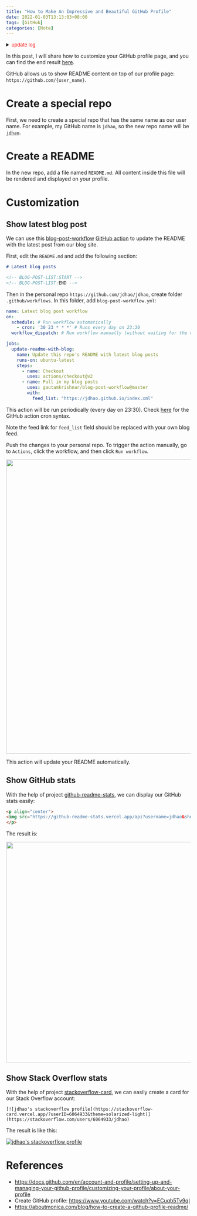 ```yaml
---
title: "How to Make An Impressive and Beautiful GitHub Profile"
date: 2022-01-03T13:13:03+08:00
tags: [GitHub]
categories: [Note]
---
```

<details>
<summary><font size="2" color="red">update log</font></summary>

+ <font color="blue">2022-04-09: add section on Stack Overflow stats card.</font>
</details>

In this post, I will share how to customize your GitHub profile page,
and you can find the end result [here](https://github.com/jdhao).

<!--more-->

GitHub allows us to show README content on top of our profile page: `https://github.com/{user_name}`.

# Create a special repo

First, we need to create a special repo that has the same name as our user name.
For example, my GitHub name is `jdhao`, so the new repo name will be [`jdhao`](https://github.com/jdhao/jdhao).

# Create a README

In the new repo, add a file named `README.md`.
All content inside this file will be rendered and displayed on your profile.

# Customization

## Show latest blog post

We can use this [blog-post-workflow](https://github.com/gautamkrishnar/blog-post-workflow) [GitHub action](https://github.com/features/actions) to update the README with the latest post from our blog site.

First, edit the `README.md` and add the following section:

```markdown
# Latest blog posts

<!-- BLOG-POST-LIST:START -->
<!-- BLOG-POST-LIST:END -->
```

Then in the personal repo `https://github.com/jdhao/jdhao`, create folder `.github/workflows`.
In this folder, add `blog-post-workflow.yml`:

```yaml
name: Latest blog post workflow
on:
  schedule: # Run workflow automatically
    - cron: '30 23 * * *' # Runs every day on 23:30
  workflow_dispatch: # Run workflow manually (without waiting for the cron to be called), through the Github Actions Workflow page directly

jobs:
  update-readme-with-blog:
    name: Update this repo's README with latest blog posts
    runs-on: ubuntu-latest
    steps:
      - name: Checkout
        uses: actions/checkout@v2
      - name: Pull in my blog posts
        uses: gautamkrishnar/blog-post-workflow@master
        with:
          feed_list: "https://jdhao.github.io/index.xml"
```

This action will be run periodically (every day on 23:30). Check [here](https://docs.github.com/en/actions/learn-github-actions/workflow-syntax-for-github-actions#onschedule) for the GitHub action cron syntax.

Note the feed link for `feed_list` field should be replaced with your own blog feed.

Push the changes to your personal repo.
To trigger the action manually, go to `Actions`, click the workflow, and then click `Run workflow`.

<p align="center">
<img src="https://blog-resource-1257868508.file.myqcloud.com/202201031342779.jpg" width="800">
</p>

This action will update your README automatically.

## Show GitHub stats

With the help of project [github-readme-stats](https://github.com/anuraghazra/github-readme-stats), we can display our GitHub stats easily:

```html
<p align="center">
<img src="https://github-readme-stats.vercel.app/api?username=jdhao&show_icons=true&count_private=true&theme=solarized-light&hide_border=true" width="600">
</p>
```

The result is:

<p align="center">
<img src="https://github-readme-stats.vercel.app/api?username=jdhao&show_icons=true&count_private=true&theme=solarized-light&hide_border=true" width="600">
</p>

## Show Stack Overflow stats

With the help of project [stackoverflow-card](https://github.com/nschloe/stackoverflow-card), we can easily create a card for our Stack Overflow account:

```
[![jdhao's stackoverflow profile](https://stackoverflow-card.vercel.app/?userID=6064933&theme=solarized-light)](https://stackoverflow.com/users/6064933/jdhao)
```

The result is like this:

[![jdhao's stackoverflow profile](https://stackoverflow-card.vercel.app/?userID=6064933&theme=solarized-light)](https://stackoverflow.com/users/6064933/jdhao)

# References

+ https://docs.github.com/en/account-and-profile/setting-up-and-managing-your-github-profile/customizing-your-profile/about-your-profile
+ Create GitHub profile: https://www.youtube.com/watch?v=ECuqb5Tv9qI
+ https://aboutmonica.com/blog/how-to-create-a-github-profile-readme/
